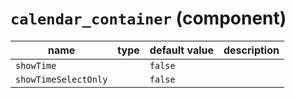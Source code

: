 # `calendar_container` (component)

| name                 | type | default value | description |
| -------------------- | ---- | ------------- | ----------- |
| `showTime`           |      | `false`       |             |
| `showTimeSelectOnly` |      | `false`       |             |

